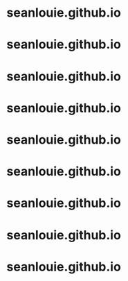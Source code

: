 # seanlouie.github.io
# seanlouie.github.io
# seanlouie.github.io
# seanlouie.github.io
# seanlouie.github.io
# seanlouie.github.io
# seanlouie.github.io
# seanlouie.github.io
# seanlouie.github.io
